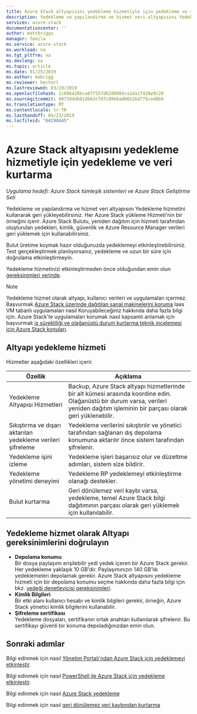 ```yaml
---
title: Azure Stack altyapısını yedekleme hizmetiyle için yedekleme ve veri kurtarma | Microsoft Docs
description: Yedekleme ve yapılandırma ve hizmet veri altyapısını Yedekleme hizmetini kullanarak geri yükleyebilirsiniz.
services: azure-stack
documentationcenter: ''
author: mattbriggs
manager: femila
ms.service: azure-stack
ms.workload: na
ms.tgt_pltfrm: na
ms.devlang: na
ms.topic: article
ms.date: 01/25/2019
ms.author: mabrigg
ms.reviewer: hectorl
ms.lastreviewed: 03/19/2019
ms.openlocfilehash: 1c096428bca07f557d62d0984ca1da1f428e9c28
ms.sourcegitcommit: 0973dddb81db03cf07c8966ad66526d775ced8b9
ms.translationtype: MT
ms.contentlocale: tr-TR
ms.lasthandoff: 04/23/2019
ms.locfileid: "64290445"
---
```

# <a name="backup-and-data-recovery-for-azure-stack-with-the-infrastructure-backup-service"></a>Azure Stack altyapısını yedekleme hizmetiyle için yedekleme ve veri kurtarma

*Uygulama hedefi: Azure Stack tümleşik sistemleri ve Azure Stack Geliştirme Seti*

Yedekleme ve yapılandırma ve hizmet veri altyapısını Yedekleme hizmetini kullanarak geri yükleyebilirsiniz. Her Azure Stack yükleme Hizmeti'nin bir örneğini içerir. Azure Stack Bulutu, yeniden dağıtım için hizmeti tarafından oluşturulan yedekleri, kimlik, güvenlik ve Azure Resource Manager verileri geri yüklemek için kullanabilirsiniz. 

Bulut üretime koymak hazır olduğunuzda yedeklemeyi etkinleştirebilirsiniz. Test gerçekleştirmek planlıyorsanız, yedekleme ve uzun bir süre için doğrulama etkinleştirmeyin.

Yedekleme hizmetinizi etkinleştirmeden önce olduğundan emin olun [gereksinimleri yerinde](#verify-requirements-for-the-infrastructure-backup-service).

> [!Note]  
> Yedekleme hizmet olarak altyapı, kullanıcı verileri ve uygulamaları içermez. Başvurmak [Azure Stack üzerinde dağıtılan sanal makinelerini koruma](../user/azure-stack-manage-vm-protect.md) Iaas VM tabanlı uygulamaları nasıl Koruyabileceğiniz hakkında daha fazla bilgi için. Azure Stack'te uygulamaları korumak nasıl kapsamlı anlamak için başvurmak [iş sürekliliği ve olağanüstü durum kurtarma teknik incelemesi için Azure Stack konuları](https://aka.ms/azurestackbcdrconsiderationswp).

## <a name="the-infrastructure-backup-service"></a>Altyapı yedekleme hizmeti

Hizmetler aşağıdaki özellikleri içerir.

| Özellik                                            | Açıklama                                                                                                                                                |
|----------------------------------------------------|------------------------------------------------------------------------------------------------------------------------------------------------------------|
| Yedekleme Altyapısı Hizmetleri                     | Backup, Azure Stack altyapı hizmetlerinde bir alt kümesi arasında koordine edin. Olağanüstü bir durum varsa, verileri yeniden dağıtım işleminin bir parçası olarak geri yüklenebilir. |
| Sıkıştırma ve dışarı aktarılan yedekleme verileri şifreleme | Yedekleme verilerini sıkıştırılır ve yönetici tarafından sağlanan dış depolama konumuna aktarılır önce sistem tarafından şifrelenir.                |
| Yedekleme işini izleme                              | Yedekleme işleri başarısız olur ve düzeltme adımları, sistem size bildirir.                                                                                                |
| Yedekleme yönetimi deneyimi                       | Yedekleme RP yedeklemeyi etkinleştirme olanağı destekler.                                                                                                                         |
| Bulut kurtarma                                     | Geri dönülemez veri kaybı varsa, yedekleme, temel Azure Stack bilgi dağıtımının parçası olarak geri yüklemek için kullanılabilir.                                 |

## <a name="verify-requirements-for-the-infrastructure-backup-service"></a>Yedekleme hizmet olarak Altyapı gereksinimlerini doğrulayın

- **Depolama konumu**  
  Bir dosya paylaşımı erişilebilir yedi yedek içeren bir Azure Stack gerekir. Her yedekleme yaklaşık 10 GB'dir. Paylaşımınızın 140 GB'lık yedeklemeleri depolamak gerekir. Azure Stack altyapısını yedekleme hizmeti için bir depolama konumu seçme hakkında daha fazla bilgi için bkz. [yedeği denetleyicisi gereksinimleri](azure-stack-backup-reference.md#backup-controller-requirements).
- **Kimlik Bilgileri**  
  Bir etki alanı kullanıcı hesabı ve kimlik bilgileri gerekir, örneğin, Azure Stack yönetici kimlik bilgilerini kullanabilir.
- **Şifreleme sertifikası**  
  Yedekleme dosyaları, sertifikanın ortak anahtarı kullanılarak şifrelenir. Bu sertifikayı güvenli bir konuma depoladığınızdan emin olun. 


## <a name="next-steps"></a>Sonraki adımlar

Bilgi edinmek için nasıl [Yönetim Portalı'ndan Azure Stack için yedeklemeyi etkinleştir](azure-stack-backup-enable-backup-console.md).

Bilgi edinmek için nasıl [PowerShell ile Azure Stack için yedekleme etkinleştir](azure-stack-backup-enable-backup-powershell.md).

Bilgi edinmek için nasıl [Azure Stack yedekleme](azure-stack-backup-back-up-azure-stack.md )

Bilgi edinmek için nasıl [geri dönülemez veri kaybından kurtarma](azure-stack-backup-recover-data.md)
